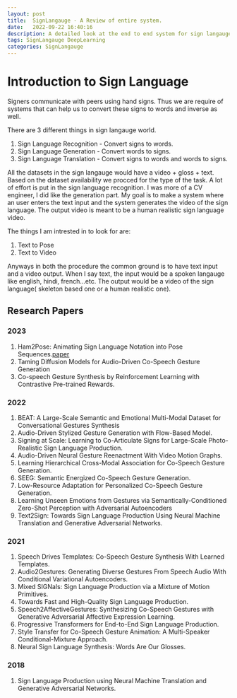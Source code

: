 ```yaml
---
layout: post
title:  SignLangauge - A Review of entire system.
date:   2022-09-22 16:40:16
description: A detailed look at the end to end system for sign langauge video generation.
tags: SignLangauge DeepLearning
categories: SignLangauge
---
```


# Introduction to Sign Language

Signers communicate with peers using hand signs. Thus we are require of systems that can help us to convert these signs to words and inverse as well.

There are 3 different things in sign langauge world.
1. Sign Language Recognition - Convert signs to words.
2. Sign Language Generation - Convert words to signs.
3. Sign Language Translation - Convert signs to words and words to signs.

All the datasets in the sign langauge would have a video + gloss + text. Based on the dataset availability we procced for the type of the task. A lot of effort is put in the sign language recognition. I was more of a CV engineer, I did like the generation part. My goal is to make a system where an user enters the text input and the system generates the video of the sign language. The output video is meant to be a human realistic sign language video.

The things I am intrested in to look for are:
1. Text to Pose
3. Text to Video


Anyways in both the procedure the common ground is to have text input and a video output. When I say text, the input would be a spoken langauge like english, hindi, french...etc. The output would be a video of the sign language( skeleton based one or a human realistic one).

## Research Papers

### 2023
1. Ham2Pose: Animating Sign Language Notation into Pose Sequences.[paper](https://openaccess.thecvf.com/content/CVPR2023/html/Arkushin_Ham2Pose_Animating_Sign_Language_Notation_Into_Pose_Sequences_CVPR_2023_paper.html)
2. Taming Diffusion Models for Audio-Driven Co-Speech Gesture Generation
3. Co-speech Gesture Synthesis by Reinforcement Learning with Contrastive Pre-trained Rewards.

### 2022
1. BEAT: A Large-Scale Semantic and Emotional Multi-Modal Dataset for Conversational Gestures Synthesis
2. Audio-Driven Stylized Gesture Generation with Flow-Based Model.
3. Signing at Scale: Learning to Co-Articulate Signs for Large-Scale Photo-Realistic Sign Language Production.
4. Audio-Driven Neural Gesture Reenactment With Video Motion Graphs.
5. Learning Hierarchical Cross-Modal Association for Co-Speech Gesture Generation.
6. SEEG: Semantic Energized Co-Speech Gesture Generation.
7. Low-Resource Adaptation for Personalized Co-Speech Gesture Generation.
8. Learning Unseen Emotions from Gestures via Semantically-Conditioned Zero-Shot Perception with Adversarial Autoencoders
9. Text2Sign: Towards Sign Language Production Using Neural Machine Translation and Generative Adversarial Networks.

### 2021    
1. Speech Drives Templates: Co-Speech Gesture Synthesis With Learned Templates.
2. Audio2Gestures: Generating Diverse Gestures From Speech Audio With Conditional Variational Autoencoders.
3. Mixed SIGNals: Sign Language Production via a Mixture of Motion Primitives.
4. Towards Fast and High-Quality Sign Language Production.
5. Speech2AffectiveGestures: Synthesizing Co-Speech Gestures with Generative Adversarial Affective Expression Learning.
6. Progressive Transformers for End-to-End Sign Language Production.
7. Style Transfer for Co-Speech Gesture Animation: A Multi-Speaker Conditional-Mixture Approach.
8. Neural Sign Language Synthesis: Words Are Our Glosses.

### 2018
1. Sign Language Production using Neural Machine Translation and Generative Adversarial Networks.







